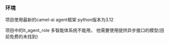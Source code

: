 ### 环境
项目使用最新的camel-ai agent框架 python版本为3.12

项目中的lt_agent_role 多智能体系统不能用， 他需要使用提供异步接口的模型(目前免费的未找到)

